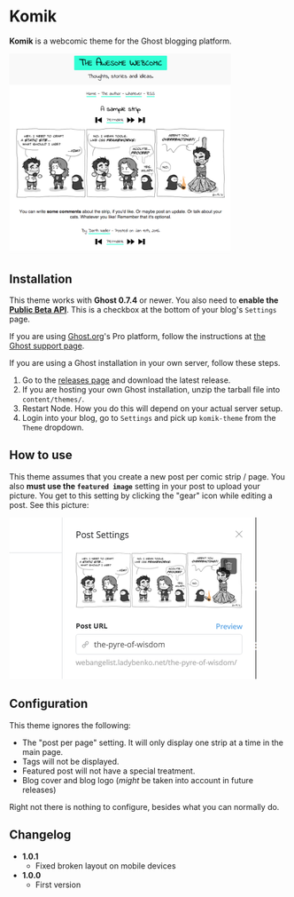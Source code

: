# Komik

**Komik** is a webcomic theme for the Ghost blogging platform.

[<img src="/screenshot.png?raw=true" width="400">](/screenshot.png?raw=true)

## Installation

This theme works with **Ghost 0.7.4** or newer. You also need to **enable the [Public Beta API](http://support.ghost.org/public-api-beta/)**. This is a checkbox at the bottom of your blog's `Settings` page.

If you are using [Ghost.org](http://ghost.org)'s Pro platform, follow the instructions at [the Ghost support page](http://support.ghost.org/upload-theme-ghostpro/).

If you are using a Ghost installation in your own server, follow these steps.

1. Go to the [releases page](https://github.com/belen-albeza/komik-theme/releases) and download the latest release.
2. If you are hosting your own Ghost installation, unzip the tarball file into `content/themes/`.
3. Restart Node. How you do this will depend on your actual server setup.
4. Login into your blog, go to `Settings` and pick up `komik-theme` from the `Theme` dropdown.

## How to use

This theme assumes that you create a new post per comic strip / page. You also **must use the `featured image`** setting in your post to upload your picture. You get to this setting by clicking the "gear" icon while editing a post. See this picture:

![Featured image setting](/howto.png?raw=true)

## Configuration

This theme ignores the following:

- The "post per page" setting. It will only display one strip at a time in the main page.
- Tags will not be displayed.
- Featured post will not have a special treatment.
- Blog cover and blog logo (_might_ be taken into account in future releases)


Right not there is nothing to configure, besides what you can normally do.

## Changelog

- **1.0.1**
    - Fixed broken layout on mobile devices
- **1.0.0**
    - First version
